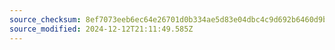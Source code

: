 ```yaml
---
source_checksum: 8ef7073eeb6ec64e26701d0b334ae5d83e04dbc4c9d692b6460d9b88f34bc590
source_modified: 2024-12-12T21:11:49.585Z
---
```


